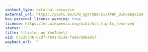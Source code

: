 ```yaml
---
content_type: external-resource
external_url: https://youtu.be/LPQ_qgYrmQA?si=APHP_Q1kve9qx3uH
has_external_license_warning: true
license: https://en.wikipedia.org/wiki/All_rights_reserved
status: ''
title: \[Listen on YouTube\]
uid: 65c2c346-6cdf-4b41-b138-fade7696e857
wayback_url: ''
---
```

